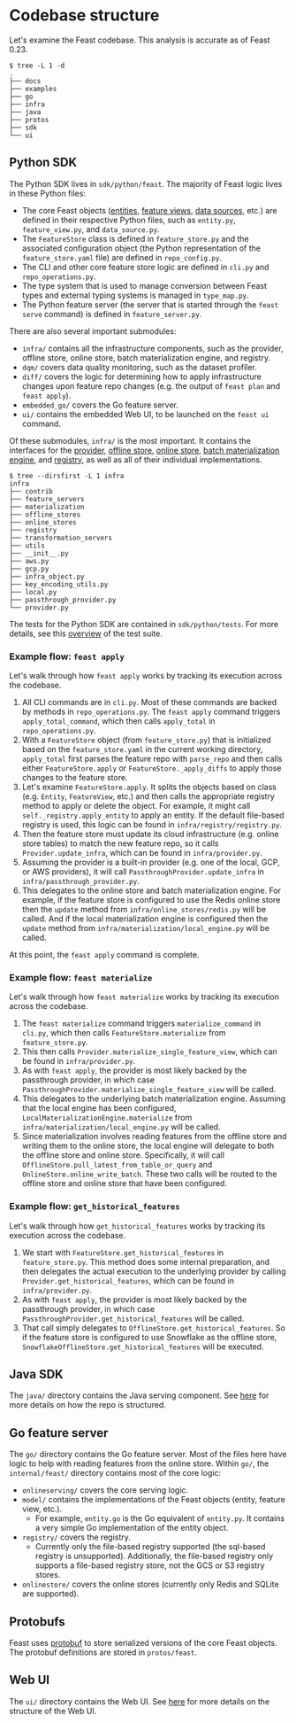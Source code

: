 # Codebase structure

Let's examine the Feast codebase.
This analysis is accurate as of Feast 0.23.

```
$ tree -L 1 -d
.
├── docs
├── examples
├── go
├── infra
├── java
├── protos
├── sdk
└── ui
```

## Python SDK

The Python SDK lives in `sdk/python/feast`.
The majority of Feast logic lives in these Python files:
* The core Feast objects ([entities](../getting-started/concepts/entity.md), [feature views](../getting-started/concepts/feature-view.md), [data sources](../getting-started/concepts/dataset.md), etc.) are defined in their respective Python files, such as `entity.py`, `feature_view.py`, and `data_source.py`.
* The `FeatureStore` class is defined in `feature_store.py` and the associated configuration object (the Python representation of the `feature_store.yaml` file) are defined in `repo_config.py`.
* The CLI and other core feature store logic are defined in `cli.py` and `repo_operations.py`.
* The type system that is used to manage conversion between Feast types and external typing systems is managed in `type_map.py`.
* The Python feature server (the server that is started through the `feast serve` command) is defined in `feature_server.py`.

There are also several important submodules:
* `infra/` contains all the infrastructure components, such as the provider, offline store, online store, batch materialization engine, and registry.
* `dqm/` covers data quality monitoring, such as the dataset profiler.
* `diff/` covers the logic for determining how to apply infrastructure changes upon feature repo changes (e.g. the output of `feast plan` and `feast apply`).
* `embedded_go/` covers the Go feature server.
* `ui/` contains the embedded Web UI, to be launched on the `feast ui` command.

Of these submodules, `infra/` is the most important.
It contains the interfaces for the [provider](getting-started/architecture-and-components/provider.md), [offline store](getting-started/architecture-and-components/offline-store.md), [online store](getting-started/architecture-and-components/online-store.md), [batch materialization engine](getting-started/architecture-and-components/batch-materialization-engine.md), and [registry](getting-started/architecture-and-components/registry.md), as well as all of their individual implementations.

```
$ tree --dirsfirst -L 1 infra   
infra
├── contrib
├── feature_servers
├── materialization
├── offline_stores
├── online_stores
├── registry
├── transformation_servers
├── utils
├── __init__.py
├── aws.py
├── gcp.py
├── infra_object.py
├── key_encoding_utils.py
├── local.py
├── passthrough_provider.py
└── provider.py
```

The tests for the Python SDK are contained in `sdk/python/tests`.
For more details, see this [overview](../how-to-guides/adding-or-reusing-tests.md#test-suite-overview) of the test suite.

### Example flow: `feast apply`

Let's walk through how `feast apply` works by tracking its execution across the codebase.
   
1. All CLI commands are in `cli.py`.
    Most of these commands are backed by methods in `repo_operations.py`.
    The `feast apply` command triggers `apply_total_command`, which then calls `apply_total` in `repo_operations.py`.
2. With a `FeatureStore` object (from `feature_store.py`) that is initialized based on the `feature_store.yaml` in the current working directory, `apply_total` first parses the feature repo with `parse_repo` and then calls either `FeatureStore.apply` or `FeatureStore._apply_diffs` to apply those changes to the feature store.
3. Let's examine `FeatureStore.apply`.
    It splits the objects based on class (e.g. `Entity`, `FeatureView`, etc.) and then calls the appropriate registry method to apply or delete the object.
    For example, it might call `self._registry.apply_entity` to apply an entity.
    If the default file-based registry is used, this logic can be found in `infra/registry/registry.py`.
4. Then the feature store must update its cloud infrastructure (e.g. online store tables) to match the new feature repo, so it calls `Provider.update_infra`, which can be found in `infra/provider.py`.
5. Assuming the provider is a built-in provider (e.g. one of the local, GCP, or AWS providers), it will call `PassthroughProvider.update_infra` in `infra/passthrough_provider.py`.
6. This delegates to the online store and batch materialization engine.
    For example, if the feature store is configured to use the Redis online store then the `update` method from `infra/online_stores/redis.py` will be called.
    And if the local materialization engine is configured then the `update` method from `infra/materialization/local_engine.py` will be called.

At this point, the `feast apply` command is complete.

### Example flow: `feast materialize`

Let's walk through how `feast materialize` works by tracking its execution across the codebase.

1. The `feast materialize` command triggers `materialize_command` in `cli.py`, which then calls `FeatureStore.materialize` from `feature_store.py`.
2. This then calls `Provider.materialize_single_feature_view`, which can be found in `infra/provider.py`.
3. As with `feast apply`, the provider is most likely backed by the passthrough provider, in which case `PassthroughProvider.materialize_single_feature_view` will be called.
4. This delegates to the underlying batch materialization engine.
    Assuming that the local engine has been configured, `LocalMaterializationEngine.materialize` from `infra/materialization/local_engine.py` will be called.
5. Since materialization involves reading features from the offline store and writing them to the online store, the local engine will delegate to both the offline store and online store.
    Specifically, it will call `OfflineStore.pull_latest_from_table_or_query` and `OnlineStore.online_write_batch`.
    These two calls will be routed to the offline store and online store that have been configured.

### Example flow: `get_historical_features`

Let's walk through how `get_historical_features` works by tracking its execution across the codebase.

1. We start with `FeatureStore.get_historical_features` in `feature_store.py`.
    This method does some internal preparation, and then delegates the actual execution to the underlying provider by calling `Provider.get_historical_features`, which can be found in `infra/provider.py`.
2. As with `feast apply`, the provider is most likely backed by the passthrough provider, in which case `PassthroughProvider.get_historical_features` will be called.
3. That call simply delegates to `OfflineStore.get_historical_features`.
    So if the feature store is configured to use Snowflake as the offline store, `SnowflakeOfflineStore.get_historical_features` will be executed.

## Java SDK

The `java/` directory contains the Java serving component.
See [here](https://github.com/feast-dev/feast/blob/master/java/CONTRIBUTING.md) for more details on how the repo is structured.

## Go feature server

The `go/` directory contains the Go feature server.
Most of the files here have logic to help with reading features from the online store.
Within `go/`, the `internal/feast/` directory contains most of the core logic:
* `onlineserving/` covers the core serving logic.
* `model/` contains the implementations of the Feast objects (entity, feature view, etc.).
  * For example, `entity.go` is the Go equivalent of `entity.py`. It contains a very simple Go implementation of the entity object.
* `registry/` covers the registry.
  * Currently only the file-based registry supported (the sql-based registry is unsupported). Additionally, the file-based registry only supports a file-based registry store, not the GCS or S3 registry stores.
* `onlinestore/` covers the online stores (currently only Redis and SQLite are supported).

## Protobufs

Feast uses [protobuf](https://github.com/protocolbuffers/protobuf) to store serialized versions of the core Feast objects.
The protobuf definitions are stored in `protos/feast`.

## Web UI

The `ui/` directory contains the Web UI.
See [here](https://github.com/feast-dev/feast/blob/master/ui/CONTRIBUTING.md) for more details on the structure of the Web UI.
